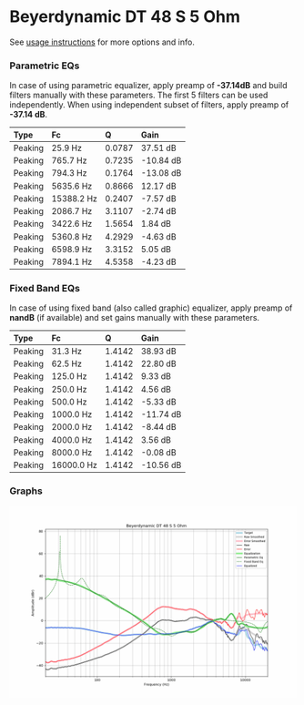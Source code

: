 # Beyerdynamic DT 48 S 5 Ohm
See [usage instructions](https://github.com/jaakkopasanen/AutoEq#usage) for more options and info.

### Parametric EQs
In case of using parametric equalizer, apply preamp of **-37.14dB** and build filters manually
with these parameters. The first 5 filters can be used independently.
When using independent subset of filters, apply preamp of **-37.14 dB**.

| Type    | Fc         |      Q | Gain      |
|:--------|:-----------|:-------|:----------|
| Peaking | 25.9 Hz    | 0.0787 | 37.51 dB  |
| Peaking | 765.7 Hz   | 0.7235 | -10.84 dB |
| Peaking | 794.3 Hz   | 0.1764 | -13.08 dB |
| Peaking | 5635.6 Hz  | 0.8666 | 12.17 dB  |
| Peaking | 15388.2 Hz | 0.2407 | -7.57 dB  |
| Peaking | 2086.7 Hz  | 3.1107 | -2.74 dB  |
| Peaking | 3422.6 Hz  | 1.5654 | 1.84 dB   |
| Peaking | 5360.8 Hz  | 4.2929 | -4.63 dB  |
| Peaking | 6598.9 Hz  | 3.3152 | 5.05 dB   |
| Peaking | 7894.1 Hz  | 4.5358 | -4.23 dB  |

### Fixed Band EQs
In case of using fixed band (also called graphic) equalizer, apply preamp of **nandB**
(if available) and set gains manually with these parameters.

| Type    | Fc         |      Q | Gain      |
|:--------|:-----------|:-------|:----------|
| Peaking | 31.3 Hz    | 1.4142 | 38.93 dB  |
| Peaking | 62.5 Hz    | 1.4142 | 22.80 dB  |
| Peaking | 125.0 Hz   | 1.4142 | 9.33 dB   |
| Peaking | 250.0 Hz   | 1.4142 | 4.56 dB   |
| Peaking | 500.0 Hz   | 1.4142 | -5.33 dB  |
| Peaking | 1000.0 Hz  | 1.4142 | -11.74 dB |
| Peaking | 2000.0 Hz  | 1.4142 | -8.44 dB  |
| Peaking | 4000.0 Hz  | 1.4142 | 3.56 dB   |
| Peaking | 8000.0 Hz  | 1.4142 | -0.08 dB  |
| Peaking | 16000.0 Hz | 1.4142 | -10.56 dB |

### Graphs
![](./Beyerdynamic%20DT%2048%20S%205%20Ohm.png)